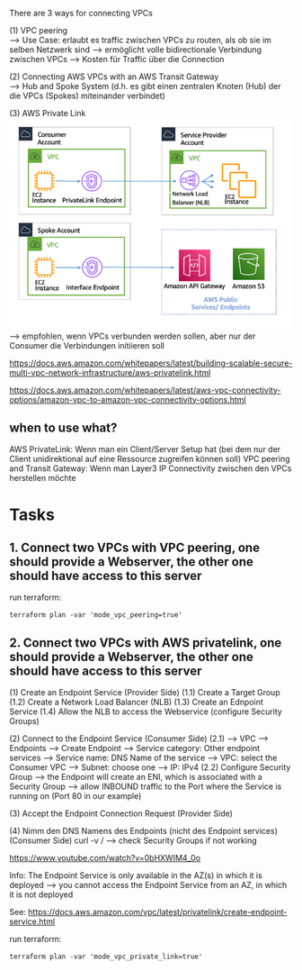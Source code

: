 There are 3 ways for connecting VPCs

(1) VPC peering  
--> Use Case: erlaubt es traffic zwischen VPCs zu routen, als ob sie im selben Netzwerk sind
--> ermöglicht volle bidirectionale Verbindung zwischen VPCs
--> Kosten für Traffic über die Connection

(2) Connecting AWS VPCs with an AWS Transit Gateway  
--> Hub and Spoke System (d.h. es gibt einen zentralen Knoten (Hub) der die VPCs (Spokes) miteinander verbindet)

(3) AWS Private Link  
![aws_private_link.png](aws-privatelink.png)  
--> empfohlen, wenn VPCs verbunden werden sollen, aber nur der Consumer die Verbindungen initiieren soll  

https://docs.aws.amazon.com/whitepapers/latest/building-scalable-secure-multi-vpc-network-infrastructure/aws-privatelink.html  

https://docs.aws.amazon.com/whitepapers/latest/aws-vpc-connectivity-options/amazon-vpc-to-amazon-vpc-connectivity-options.html  

## when to use what?
AWS PrivateLink: Wenn man ein Client/Server Setup hat (bei dem nur der Client unidirektional auf eine Ressource zugreifen können soll)
VPC peering and Transit Gateway: Wenn man Layer3 IP Connectivity zwischen den VPCs herstellen möchte

# Tasks
## 1. Connect two VPCs with VPC peering, one should provide a Webserver, the other one should have access to this server
run terraform:  
```
terraform plan -var 'mode_vpc_peering=true'
```

## 2. Connect two VPCs with AWS privatelink, one should provide a Webserver, the other one should have access to this server
(1) Create an Endpoint Service (Provider Side)
(1.1) Create a Target Group
(1.2) Create a Network Load Balancer (NLB)
(1.3) Create an Ednpoint Service
(1.4) Allow the NLB to access the Webservice (configure Security Groups)

(2) Connect to the Endpoint Service (Consumer Side)
(2.1) --> VPC --> Endpoints --> Create Endpoint 
    --> Service category: Other endpoint services 
    --> Service name: DNS Name of the service
    --> VPC: select the Consumer VPC
    --> Subnet: choose one
    --> IP: IPv4
(2.2) Configure Security Group
    --> the Endpoint will create an ENI, which is associated with a Security Group
    --> allow INBOUND traffic to the Port where the Service is running on (Port 80 in our example)

(3) Accept the Endpoint Connection Request (Provider Side)

(4) Nimm den DNS Namens des Endpoints (nicht des Endpoint services) (Consumer Side)
curl -v /<Endpoint DNS/>
--> check Security Groups if not working

https://www.youtube.com/watch?v=0bHXWIM4_0o

Info: The Endpoint Service is only available in the AZ(s) in which it is deployed
--> you cannot access the Endpoint Service from an AZ, in which it is not deployed 


See: https://docs.aws.amazon.com/vpc/latest/privatelink/create-endpoint-service.html

run terraform:  
```
terraform plan -var 'mode_vpc_private_link=true'
```